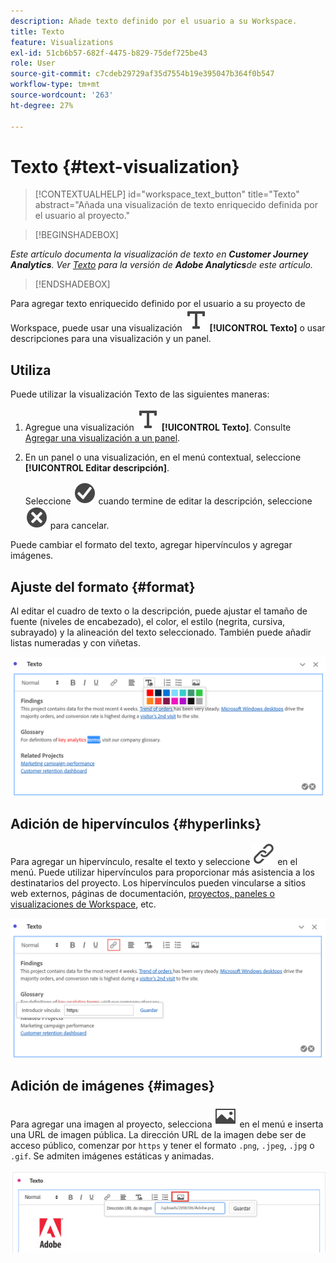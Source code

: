 ```yaml
---
description: Añade texto definido por el usuario a su Workspace.
title: Texto
feature: Visualizations
exl-id: 51cb6b57-682f-4475-b829-75def725be43
role: User
source-git-commit: c7cdeb29729af35d7554b19e395047b364f0b547
workflow-type: tm+mt
source-wordcount: '263'
ht-degree: 27%

---
```


# Texto {#text-visualization}

<!-- markdownlint-disable MD034 -->

>[!CONTEXTUALHELP]
>id="workspace_text_button"
>title="Texto"
>abstract="Añada una visualización de texto enriquecido definida por el usuario al proyecto."

<!-- markdownlint-enable MD034 -->


>[!BEGINSHADEBOX]

*Este artículo documenta la visualización de texto en **Customer Journey Analytics**. Ver [Texto](https://experienceleague.adobe.com/en/docs/analytics/analyze/analysis-workspace/visualizations/text) para la versión de **Adobe Analytics**de este artículo.*

>[!ENDSHADEBOX]


Para agregar texto enriquecido definido por el usuario a su proyecto de Workspace, puede usar una visualización ![Texto](/help/assets/icons/Text.svg) **[!UICONTROL Texto]** o usar descripciones para una visualización y un panel.

## Utiliza

Puede utilizar la visualización Texto de las siguientes maneras:

1. Agregue una visualización ![Texto](/help/assets/icons/Text.svg) **[!UICONTROL Texto]**. Consulte [Agregar una visualización a un panel](freeform-analysis-visualizations.md#add-visualizations-to-a-panel).

1. En un panel o una visualización, en el menú contextual, seleccione **[!UICONTROL Editar descripción]**.

   Seleccione ![CheckmarkCircle](/help/assets/icons/CheckmarkCircle.svg) cuando termine de editar la descripción, seleccione ![CloseCircle](/help/assets/icons/CloseCircle.svg) para cancelar.

Puede cambiar el formato del texto, agregar hipervínculos y agregar imágenes.

## Ajuste del formato {#format}

Al editar el cuadro de texto o la descripción, puede ajustar el tamaño de fuente (niveles de encabezado), el color, el estilo (negrita, cursiva, subrayado) y la alineación del texto seleccionado. También puede añadir listas numeradas y con viñetas.

![Opciones de texto para un proyecto de Workspace que resalta la paleta de colores de texto.](assets/format.png)

## Adición de hipervínculos {#hyperlinks}

Para agregar un hipervínculo, resalte el texto y seleccione ![Vínculo](/help/assets/icons/Link.svg) en el menú. Puede utilizar hipervínculos para proporcionar más asistencia a los destinatarios del proyecto. Los hipervínculos pueden vincularse a sitios web externos, páginas de documentación, [proyectos, paneles o visualizaciones de Workspace](/help/analysis-workspace/curate-share/shareable-links.md), etc.

![Opciones de texto con el icono de vínculo resaltado.](assets/hyperlink.png)

## Adición de imágenes {#images}

Para agregar una imagen al proyecto, selecciona ![Imagen](/help/assets/icons/Image.svg) en el menú e inserta una URL de imagen pública. La dirección URL de la imagen debe ser de acceso público, comenzar por `https` y tener el formato `.png`, `.jpeg`, `.jpg` o `.gif`. Se admiten imágenes estáticas y animadas.

![Opciones de texto con el icono de imagen seleccionado.](assets/image.png)
